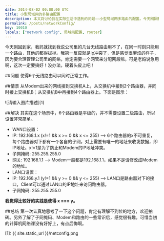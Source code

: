 ```yaml
---
date: 2014-08-02 00:00:00 UTC
title: 小型局域网的多路由配置
description: 本文将讨论我在实际生活中遇到的问题——小型局域网多路由的配置。今天刚回到家，我妈就找到我说公司里的几台无线路由用不了，在同一时刻只能用一个路由，其他的都得拔掉。我第一反应就是ip冲突了，但是感觉很麻烦的样子，因为要合理管理公司里的网络，肯定需要一个网管来分配网段嘛。可是老妈说急用啊，这次一定要搞好！没办法，硬着头皮上吧！
permalink: /posts/networkConfig/
key: 10010
labels: ["network config", 局域网配置, router]
---
```


今天刚回到家，我妈就找到我说公司里的几台无线路由用不了，在同一时刻只能用一个路由，其他的都得拔掉。我第一反应就是ip冲突了，但是感觉很麻烦的样子，因为要合理管理公司里的网络，肯定需要一个网管来分配网段嘛。可是老妈说急用啊，这次一定要搞好！没办法，硬着头皮上吧！

##问题
使得6个无线路由可以同时正常工作。

##情景
从Modem出来的网线接到交换机A上，从交换机中接到2个路由器，并同时接上交换机B；从交换机B中再接到4个路由器上。下面是图示：

![请输入图片描述][1]

##解决
其实在这个场景中，6个路由器是平级的，并不需要设置二级路由，所以设置非常简单。

 - WAN口设置：
  - IP: 192.168.1.x (x!=1 && x >= 0 && x <= 255) ——> 6个路由器的x不可重复，每个路由器对下都有一个各自的子网，对上需要有唯一的地址来收发数据，即IP地址。x!=1是为了防止和Modem的IP地址冲突。
  - 子网掩码: 255.255.255.0
  - 网关: 192.168.1.1 ——> Modem一般都是192.168.1.1，如果不是请修改成Modem的地址。
 - LAN口设置：
  - IP: 192.168.y.1 (y!=1 && y >= 0 && y <= 255) ——> LAN口是路由器对下的接口，Client可以通过LAN口的IP地址来访问路由器。
  - 子网掩码: 255.255.255.0

**我觉得比较好的实践是使得 x === y。** 

##总结
第一次认真地思考了一下这个问题，肯定有理解不到位的地方，欢迎拍砖。另外了解了子网掩码、Modem和路由的一些常识后，感觉很有趣。可惜当初的计算机网络课没有好好上，有点后悔啊。

[1]: {{ site.static_url }}/netconfig.png
